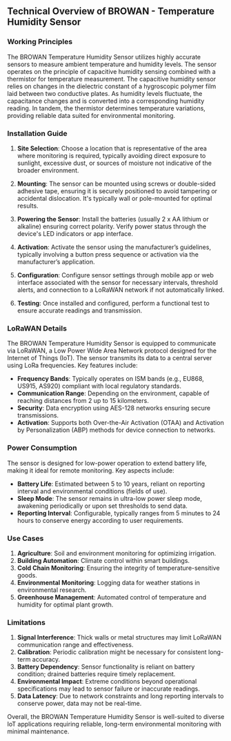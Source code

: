 ## Technical Overview of BROWAN - Temperature Humidity Sensor

### Working Principles

The BROWAN Temperature Humidity Sensor utilizes highly accurate sensors to measure ambient temperature and humidity levels. The sensor operates on the principle of capacitive humidity sensing combined with a thermistor for temperature measurement. The capacitive humidity sensor relies on changes in the dielectric constant of a hygroscopic polymer film laid between two conductive plates. As humidity levels fluctuate, the capacitance changes and is converted into a corresponding humidity reading. In tandem, the thermistor determines temperature variations, providing reliable data suited for environmental monitoring.

### Installation Guide

1. **Site Selection**: Choose a location that is representative of the area where monitoring is required, typically avoiding direct exposure to sunlight, excessive dust, or sources of moisture not indicative of the broader environment.

2. **Mounting**: The sensor can be mounted using screws or double-sided adhesive tape, ensuring it is securely positioned to avoid tampering or accidental dislocation. It's typically wall or pole-mounted for optimal results.

3. **Powering the Sensor**: Install the batteries (usually 2 x AA lithium or alkaline) ensuring correct polarity. Verify power status through the device's LED indicators or app interface.

4. **Activation**: Activate the sensor using the manufacturer’s guidelines, typically involving a button press sequence or activation via the manufacturer’s application.

5. **Configuration**: Configure sensor settings through mobile app or web interface associated with the sensor for necessary intervals, threshold alerts, and connection to a LoRaWAN network if not automatically linked.

6. **Testing**: Once installed and configured, perform a functional test to ensure accurate readings and transmission.

### LoRaWAN Details

The BROWAN Temperature Humidity Sensor is equipped to communicate via LoRaWAN, a Low Power Wide Area Network protocol designed for the Internet of Things (IoT). The sensor transmits its data to a central server using LoRa frequencies. Key features include:

- **Frequency Bands**: Typically operates on ISM bands (e.g., EU868, US915, AS920) compliant with local regulatory standards.
- **Communication Range**: Depending on the environment, capable of reaching distances from 2 up to 15 kilometers.
- **Security**: Data encryption using AES-128 networks ensuring secure transmissions.
- **Activation**: Supports both Over-the-Air Activation (OTAA) and Activation by Personalization (ABP) methods for device connection to networks.

### Power Consumption

The sensor is designed for low-power operation to extend battery life, making it ideal for remote monitoring. Key aspects include:

- **Battery Life**: Estimated between 5 to 10 years, reliant on reporting interval and environmental conditions (fields of use).
- **Sleep Mode**: The sensor remains in ultra-low power sleep mode, awakening periodically or upon set thresholds to send data.
- **Reporting Interval**: Configurable, typically ranges from 5 minutes to 24 hours to conserve energy according to user requirements. 

### Use Cases

1. **Agriculture**: Soil and environment monitoring for optimizing irrigation.
2. **Building Automation**: Climate control within smart buildings.
3. **Cold Chain Monitoring**: Ensuring the integrity of temperature-sensitive goods.
4. **Environmental Monitoring**: Logging data for weather stations in environmental research.
5. **Greenhouse Management**: Automated control of temperature and humidity for optimal plant growth.

### Limitations

1. **Signal Interference**: Thick walls or metal structures may limit LoRaWAN communication range and effectiveness.
2. **Calibration**: Periodic calibration might be necessary for consistent long-term accuracy.
3. **Battery Dependency**: Sensor functionality is reliant on battery condition; drained batteries require timely replacement.
4. **Environmental Impact**: Extreme conditions beyond operational specifications may lead to sensor failure or inaccurate readings.
5. **Data Latency**: Due to network constraints and long reporting intervals to conserve power, data may not be real-time.

Overall, the BROWAN Temperature Humidity Sensor is well-suited to diverse IoT applications requiring reliable, long-term environmental monitoring with minimal maintenance.